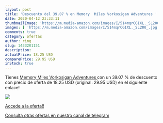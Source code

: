 ```yaml
---
layout: post
title: 'Descuento del 39.07 % en Memory  Miles Vorkosigan Adventures '
date: 2020-04-12 23:33:11
thumbnailImage: 'https://m.media-amazon.com/images/I/514mqrCGIXL._SL200_.jpg'
images: [ 'https://m.media-amazon.com/images/I/514mqrCGIXL._SL200_.jpg' ]
comments: true
category: ofertas
author: ring
slug: 1433201151
description:
actualPrice: 18.25 USD
comparePrice: 29.95 USD
inStock: true
---
```


Tienes [Memory  Miles Vorkosigan Adventures ](https://www.amazon.com/dp/1433201151/?tag=redken08-20) con un 39.07 % de descuento con precio de oferta de 18.25 USD (original: 29.95 USD) en el siguiente enlace!

[![](https://m.media-amazon.com/images/I/514mqrCGIXL._SL200_.jpg)](https://www.amazon.com/dp/1433201151/?tag=redken08-20)

[Accede a la oferta!!](https://www.amazon.com/dp/1433201151/?tag=redken08-20)

[Consulta otras ofertas en nuestro canal de telegram](https://t.me/s/ofertas25)
